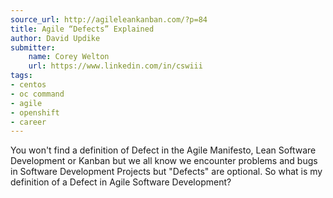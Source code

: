 ```yaml
---
source_url: http://agileleankanban.com/?p=84
title: Agile “Defects” Explained
author: David Updike
submitter:
    name: Corey Welton
    url: https://www.linkedin.com/in/cswiii
tags:
- centos
- oc command
- agile
- openshift
- career
---
```


You won't find a definition of Defect in the Agile Manifesto, Lean Software Development or Kanban but we all know we encounter problems and bugs in Software Development Projects but "Defects" are optional. So what is my definition of a Defect in Agile Software Development?
